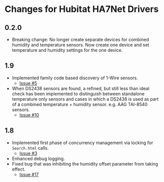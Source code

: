 # Changes for Hubitat HA7Net Drivers

## 0.2.0

* Breaking change: No longer create separate devices for combined humidity and temperature sensors. Now create one device and set temperature and humidity settings for the one device.

## 1.9

* Implemented family code based discovery of 1-Wire sensors.
  * [Issue #5](https://github.com/ckamps/hubitat-driver-ha7net/issues/5)
* When DS2438 sensors are found, a refined, but still less than ideal check has been implemented to distinguish between standalone temperature only sensors and cases in which a DS2438 is used as part of a combined temperature + humidity sensor. e.g. AAG TAI-8540 sensors.
  * [Issue #10](https://github.com/ckamps/hubitat-driver-ha7net/issues/10)

## 1.8

* Implemented first phase of concurrency management via locking for `Search.html` calls.
  * [Issue #3](https://github.com/ckamps/hubitat-driver-ha7net/issues/3)
* Enhanced debug logging.
* Fixed bug that was inhibiting the humidity offset parameter from taking effect.
  * [Issue #17](https://github.com/ckamps/hubitat-driver-ha7net/issues/17)
